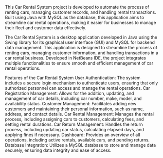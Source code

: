 This Car Rental System project is developed to automate the process of renting cars, managing customer records, and handling rental transactions. Built using Java with MySQL as the database, this application aims to streamline car rental operations, making it easier for businesses to manage their fleet and customer data effectively.

The Car Rental System is a desktop application developed in Java using the Swing library for its graphical user interface (GUI) and MySQL for backend data management. This application is designed to streamline the process of renting cars, managing customer information, and handling transactions in a car rental business. Developed in NetBeans IDE, the project integrates multiple functionalities to ensure smooth and efficient management of car rental operations.

Features of the Car Rental System
User Authentication: The system includes a secure login mechanism to authenticate users, ensuring that only authorized personnel can access and manage the rental operations.
Car Registration Management: Allows for the addition, updating, and management of car details, including car number, make, model, and availability status.
Customer Management: Facilitates adding new customers and maintaining their personal information, such as name, address, and contact details.
Car Rental Management: Manages the rental process, including assigning cars to customers, calculating fees, and setting rental durations.
Car Return Management: Handles the return process, including updating car status, calculating elapsed days, and applying fines if necessary.
Dashboard: Provides an overview of all operations, including active rentals, available cars, and pending returns.
Database Integration: Utilizes a MySQL database to store and manage data securely, ensuring data integrity and ease of access.
